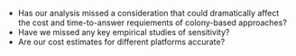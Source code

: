 



- Has our analysis missed a consideration that could dramatically affect the cost and time-to-answer requiements of colony-based approaches?
- Have we missed any key empirical studies of sensitivity?
- Are our cost estimates for different platforms accurate?
